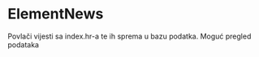 ElementNews
===========

Povlači vijesti sa index.hr-a te ih sprema u bazu podatka. Moguć pregled podataka
